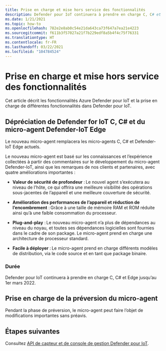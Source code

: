 ```yaml
---
title: Prise en charge et mise hors service des fonctionnalités
description: Defender pour IoT continuera à prendre en charge C, C# et Edge jusqu’au 1er mars 2022.
ms.date: 1/21/2021
ms.topic: how-to
ms.openlocfilehash: 782e2e8ab0c54e21da643ca73f647a7ea21e4223
ms.sourcegitcommit: f611b3f57027a21f7b229edf8a5b4f4c75f76331
ms.translationtype: HT
ms.contentlocale: fr-FR
ms.lasthandoff: 03/22/2021
ms.locfileid: "104784524"
---
```

# <a name="feature-support-and-retirement"></a>Prise en charge et mise hors service des fonctionnalités

Cet article décrit les fonctionnalités Azure Defender pour IoT et la prise en charge de différentes fonctionnalités dans Defender pour IoT.

## <a name="defender-for-iot-c-c-and-edge-defender-iot-micro-agent-deprecation"></a>Dépréciation de Defender for IoT C, C# et du micro-agent Defender-IoT Edge

Le nouveau micro-agent remplacera les micro-agents C, C# et Defender-IoT Edge actuels.  

Le nouveau micro-agent est basé sur les connaissances et l’expérience collectées à partir des commentaires sur le développement du micro-agent Defender-IoT, ainsi que les remarques de nos clients et partenaires, avec quatre améliorations importantes : 

- **Valeur de sécurité de profondeur** : Le nouvel agent s’exécutera au niveau de l’hôte, ce qui offrira une meilleure visibilité des opérations sous-jacentes de l’appareil et une meilleure couverture de sécurité.

- **Amélioration des performances de l’appareil et réduction de l’encombrement** : Grâce à une taille de mémoire RAM et ROM réduite ainsi qu’à une faible consommation du processeur.  

- **Plug-and-play** : Le nouveau micro-agent n’a plus de dépendances au niveau du noyau, et toutes ses dépendances logicielles sont fournies dans le cadre de son package. Le micro-agent prend en charge une architecture de processeur standard.

- **Facile à déployer** : Le micro-agent prend en charge différents modèles de distribution, via le code source et en tant que package binaire. 

### <a name="timeline"></a>Durée 

Defender pour IoT continuera à prendre en charge C, C# et Edge jusqu’au 1er mars 2022. 

## <a name="micro-agent-preview-support"></a>Prise en charge de la préversion du micro-agent

Pendant la phase de préversion, le micro-agent peut faire l’objet de modifications importantes sans préavis.

## <a name="next-steps"></a>Étapes suivantes

Consultez [API de capteur et de console de gestion Defender pour IoT](references-work-with-defender-for-iot-apis.md).